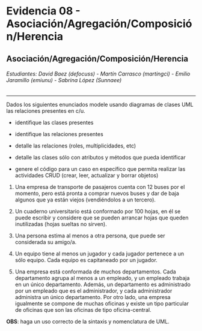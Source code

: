 # Evidencia 08 - Asociación/Agregación/Composición/Herencia
## Asociación/Agregación/Composición/Herencia
###### Estudiantes: David Baez (defocuss) - Martín Carrasco (martingci) - Emilio Jaramillo (emiunu) - Sabrina López (Sunnaee)
***
Dados los siguientes enunciados modele usando diagramas de clases UML las relaciones presentes en c/u.

- identifique las clases presentes

- identifique las relaciones presentes

- detalle las relaciones (roles, multiplicidades, etc)

- detalle las clases sólo con atributos y métodos que pueda identificar

- genere el código para un caso en específico que permita realizar las actividades CRUD (crear, leer, actualizar y borrar objetos)

1. Una empresa de transporte de pasajeros cuenta con 12 buses por el momento, pero está pronta a comprar nuevos buses y dar de baja algunos que ya están viejos (vendiéndolos a un tercero).

2. Un cuaderno universitario está conformado por 100 hojas, en él se puede escribir y considere que se pueden arrancar hojas que queden inutilizadas (hojas sueltas no sirven).

3. Una persona estima al menos a otra persona, que puede ser considerada su amigo/a.

4. Un equipo tiene al menos un jugador y cada jugador pertenece a un sólo equipo. Cada equipo es capitaneado por un jugador.

5. Una empresa está conformada de muchos departamentos. Cada departamento agrupa al menos a un empleado, y un empleado trabaja en un único departamento. Además, un departamento es administrado por un empleado que es el administrador, y cada administrador administra un único departamento. Por otro lado, una empresa igualmente se compone de muchas oficinas y existe un tipo particular de oficinas que son las oficinas de tipo oficina-central.

**OBS**: haga un uso correcto de la sintaxis y nomenclatura de UML.